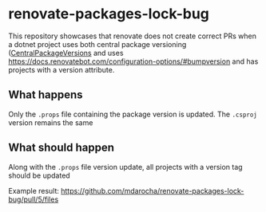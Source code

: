 # renovate-packages-lock-bug

This repository showcases that renovate does not create correct PRs when
a dotnet project uses both central package versioning ([CentralPackageVersions](https://github.com/microsoft/MSBuildSdks/tree/main/src/CentralPackageVersions) and uses https://docs.renovatebot.com/configuration-options/#bumpversion and has projects with a version attribute.

## What happens

Only the `.props` file containing the package version is updated. The `.csproj` version remains the same

## What should happen

Along with the `.props` file version update, all projects with a version tag should be updated

Example result: https://github.com/mdarocha/renovate-packages-lock-bug/pull/5/files
